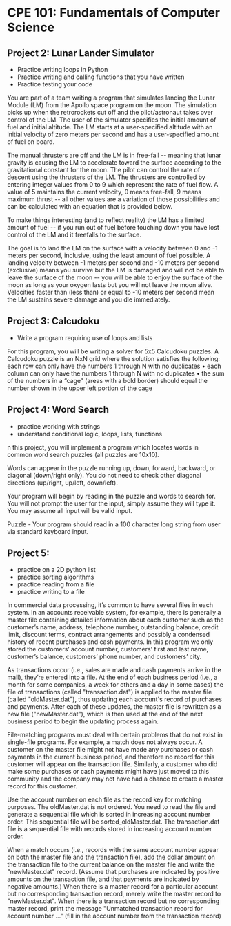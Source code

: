 
# CPE 101: Fundamentals of Computer Science

## Project 2: Lunar Lander Simulator

- Practice writing loops in Python
- Practice writing and calling functions that you have written
- Practice testing your code

You are part of a team writing a program that simulates landing the Lunar Module (LM) from the Apollo space program on the moon. The simulation picks up when the retrorockets cut off and the pilot/astronaut takes over control of the LM. The user of the simulator specifies the initial amount of fuel and initial altitude. The LM starts at a user-specified altitude with an initial velocity of zero meters per second and has a user-specified amount of fuel on board.

The manual thrusters are off and the LM is in free-fall -- meaning that lunar gravity is causing the LM to accelerate toward the surface according to the gravitational constant for the moon. The pilot can control the rate of descent using the thrusters of the LM. The thrusters are controlled by entering integer values from 0 to 9 which represent the rate of fuel flow. A value of 5 maintains the current velocity, 0 means free-fall, 9 means maximum thrust -- all other values are a variation of those possibilities and can be calculated with an equation that is provided below.

To make things interesting (and to reflect reality) the LM has a limited amount of fuel -- if you run out of fuel before touching down you have lost control of the LM and it freefalls to the surface.

The goal is to land the LM on the surface with a velocity between 0 and -1 meters per second, inclusive, using the least amount of fuel possible. A landing velocity between -1 meters per second and -10 meters per second (exclusive) means you survive but the LM is damaged and will not be able to leave the surface of the moon -- you will be able to enjoy the surface of the moon as long as your oxygen lasts but you will not leave the moon alive. Velocities faster than (less than) or equal to -10 meters per second mean the LM sustains severe damage and you die immediately.


## Project 3: Calcudoku

- Write a program requiring use of loops and lists

For this program, you will be writing a solver for 5x5 Calcudoku puzzles. A Calcudoku puzzle is an NxN grid where the solution satisfies the following:
each row can only have the numbers 1 through N with no duplicates
• each column can only have the numbers 1 through N with no duplicates
• the sum of the numbers in a “cage” (areas with a bold border) should equal the
number shown in the upper left portion of the cage

## Project 4: Word Search

- practice working with strings
- understand conditional logic, loops, lists, functions

n this project, you will implement a program which locates words in common word search 
puzzles (all puzzles are 10x10).

Words can appear in the puzzle running up, down, forward, backward, or diagonal 
(down/right only). You do not need to check other diagonal directions (up/right, up/left, 
down/left).

Your program will begin by reading in the puzzle and words to search for.  You will not prompt 
the user for the input, simply assume they will type it.  You may assume all input will be valid 
input.

Puzzle - Your program should read in a 100 character long string from user via standard 
keyboard input.

## Project 5: 

- practice on a 2D python list
- practice sorting algorithms
- practice reading from a file
- practice writing to a file

In commercial data processing, it’s common to have several files in each system. In an 
accounts receivable system, for example, there is generally a master file containing detailed 
information about each customer such as the customer’s name, address, telephone number, 
outstanding balance, credit limit, discount terms, contract arrangements and possibly a 
condensed history of recent purchases and cash payments. In this program we only stored the 
customers’ account number, customers’ first and last name, customer’s balance, customers’ 
phone number, and customers’ city. 

As transactions occur (i.e., sales are made and cash payments arrive in the mail), they’re 
entered into a file. At the end of each business period (i.e., a month for some companies, a week 
for others and a day in some cases) the file of transactions (called "transaction.dat") is applied to 
the master file (called "oldMaster.dat"), thus updating each account's record of purchases and 
payments. After each of these updates, the master file is rewritten as a new file 
("newMaster.dat"), which is then used at the end of the next business period to begin the 
updating process again.

File-matching programs must deal with certain problems that do not exist in single-file 
programs. For example, a match does not always occur. A customer on the master file might not 
have made any purchases or cash payments in the current business period, and therefore no 
record for this customer will appear on the transaction file. Similarly, a customer who did make 
some purchases or cash payments might have just moved to this community and the company 
may not have had a chance to create a master record for this customer. 

Use the account number on each file as the record key for matching purposes. The 
oldMaster.dat is not ordered. You need to read the file and generate a sequential file which is 
sorted in increasing account number order. This sequential file will be sorted_oldMaster.dat. 
The transaction.dat file is a sequential file with records stored in increasing account number 
order. 

When a match occurs (i.e., records with the same account number appear on both the master file 
and the transaction file), add the dollar amount on the transaction file to the current balance on 
the master file and write the "newMaster.dat" record. (Assume that purchases are indicated by 
positive amounts on the transaction file, and that payments are indicated by negative amounts.) 
When there is a master record for a particular account but no corresponding transaction record, 
merely write the master record to "newMaster.dat". When there is a transaction record but no 
corresponding master record, print the message "Unmatched transaction record for account 
number ..." (fill in the account number from the transaction record) 



